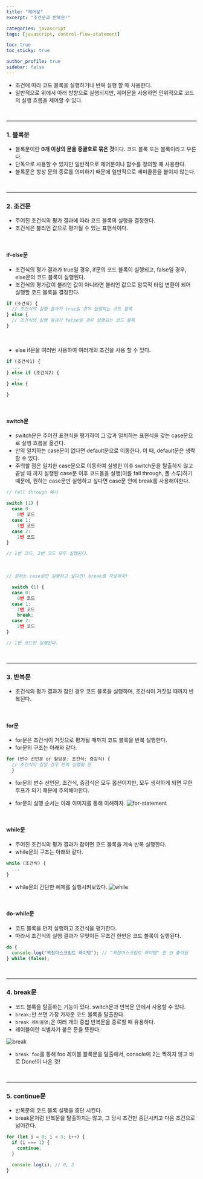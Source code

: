 ```yaml
---
title: "제어문"
excerpt: "조건문과 반복문!"

categories: javascript
tags: [javascript, control-flow-statement]

toc: true
toc_sticky: true

author_profile: true
sidebar: false
---
```


- 조건에 따라 코드 블록을 실행하거나 반복 실행 할 때 사용한다.
- 일반적으로 위에서 아래 방향으로 실행되지만, 제어문을 사용하면 인위적으로 코드의 실행 흐름을 제어할 수 있다.

<br>

---

### 1. 블록문

- 블록문이란 **0개 이상의 문을 중괄호로 묶은 것**이다. 코드 블록 또는 블록이라고 부른다.
- 단독으로 사용할 수 있지만 일반적으로 제어문이나 함수를 정의할 때 사용한다.
- 블록문은 항상 문의 종료를 의미하기 때문에 일반적으로 세미콜론을 붙이지 않는다.

<br>

---

### 2. 조건문

- 주어진 조건식의 평가 결과에 따라 코드 블록의 실행을 결정한다.
- 조건식은 불리언 값으로 평가될 수 있는 표현식이다.

<br>

#### if-else문

- 조건식의 평가 결과가 true일 경우, if문의 코드 블록이 실행되고, false일 경우, else문의 코드 블록이 실행된다.
- 조건식의 평가값이 불리언 값이 아니라면 불리언 값으로 암묵적 타입 변환이 되어 실행할 코드 블록을 결정한다.

```javascript
if (조건식) {
  // 조건식의 실행 결과가 true일 경우 실행되는 코드 블록
} else {
  // 조건식의 실행 결과가 false일 경우 실행되는 코드 블록
}
```

<br>

- else if문을 여러번 사용하여 여러개의 조건을 사용 할 수 있다.

```javascript
if (조건식1) {
  ...
} else if (조건식2) {
  ...
} else {

}
```

<br>

#### switch문

- switch문은 주어진 표현식을 평가하여 그 값과 일치하는 표현식을 갖는 case문으로 실행 흐름을 옮긴다.
- 만약 일치하는 case문이 없다면 default문으로 이동한다. 이 때, default문은 생략할 수 있다.
- 주의할 점은 일치한 case문으로 이동하여 실행한 이후 switch문을 탈출하지 않고 끝날 때 까지 실행된 case문 이후 코드들을 실행(이를 fall through, 폴 스루)하기 때문에, 원하는 case문만 실행하고 싶다면 case문 안에 break를 사용해야한다.

```javascript
// fall through 예시

switch (1) {
  case 0:
    0번 코드
  case 1:
    1번 코드
  case 2:
    2번 코드
}

// 1번 코드, 2번 코드 모두 실행된다.
```

<br>

```javascript
// 원하는 case문만 실행하고 싶다면! break를 작성하자!

  switch (1) {
  case 0:
    0번 코드
  case 1:
    1번 코드
    break;
  case 2:
    2번 코드
}

// 1번 코드만 실행된다.
```

<br>

---

### 3. 반복문

- 조건식의 평가 결과가 참인 경우 코드 블록을 실행하며, 조건식이 거짓일 때까지 반복된다.

<br>

#### for문

- for문은 조건식이 거짓으로 평가될 때까지 코드 블록을 반복 실행한다.
- for문의 구조는 아래와 같다.

```javascript
for (변수 선언문 or 할당문; 조건식; 증감식) {
  // 조건식이 참일 경우 반복 실행될 문
  }
```

- for문의 변수 선언문, 조건식, 증감식은 모두 옵션이지만, 모두 생략하게 되면 무한루프가 되기 때문에 주의해야한다.

- for문의 실행 순서는 아래 이미지를 통해 이해하자.
  ![for-statement](/assets/images/js/for.png)

<br>

#### while문

- 주어진 조건식의 평가 결과가 참이면 코드 블록을 계속 반복 실행한다.
- while문의 구조는 아래와 같다.

```javascript
while (조건식) {
  ...
}
```

- while문의 간단한 예제를 실행시켜보았다.
  ![while](/assets/images/js/while.png)

<br>

#### do-while문

- 코드 블록을 먼저 실행하고 조건식을 평가한다.
- 따라서 조건식의 실행 결과가 무엇이든 무조건 한번은 코드 블록이 실행된다.

```javascript
do {
  console.log("꽉잡아스크립트 화이탱"); // "꽉잡아스크립트 화이탱" 한 번 출력됨
} while (false);
```

<br>

---

### 4. break문

- 코드 블록을 탈출하는 기능이 있다. switch문과 반복문 안에서 사용할 수 있다.
- `break;`만 쓰면 가장 가까운 코드 블록을 탈출한다.
- `break 레이블명;`은 여러 개의 중첩 반복문을 종료할 때 유용하다.
- 레이블이란 식별자가 붙은 문을 뜻한다.

![break](/assets/images/js/break.png)

- `break foo`를 통해 foo 레이블 블록문을 탈출해서, console에 2는 찍히지 않고 바로 Done!이 나온 것!

<br>

---

### 5. continue문

- 반복문의 코드 블록 실행을 중단 시킨다.
- break문처럼 반복문을 탈출하지는 않고, 그 당시 조건만 중단시키고 다음 조건으로 넘어간다.

```javascript
for (let i = 0; i < 3; i++) {
  if (i === 1) {
    continue;
  }

  console.log(i); // 0, 2
}
```
